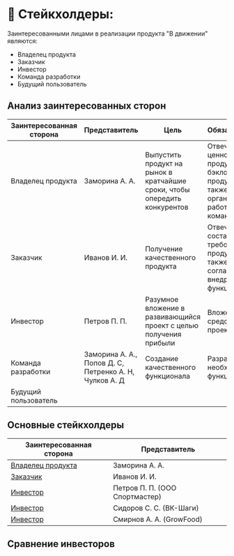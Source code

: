 # 👔 Стейкхолдеры:
Заинтересованными лицами в реализации продукта "В движении" являются:
- Владелец продукта
- Заказчик
- Инвестор
- Команда разработки
- Будущий пользователь

## Анализ заинтересованных сторон
  
| Заинтересованная сторона | Представитель | Цель | Обязательства | Влияние | Интерес |
|---|---|---|---|---|---|
| Владелец продукта | Заморина А. А. | Выпустить продукт на рынок в кратчайшие сроки, чтобы опередить конкурентов | Отвечает за ценность продукта и бэклог продукта. А также за организацию работ в команде | 10 | 10 |
| Заказчик | Иванов И. И. | Получение качественного продукта | Отвечает за составление требований к продукту. А также согласует внедряемый функционал | 10 | 10 |
| Инвестор | Петров П. П. | Разумное вложение в развивающийся проект с целью получения прибыли | Вложение средств в проект  | 2 | 10 |
| Команда разработки | Заморина А. А.,<br> Попов Д. С,<br> Петренко А. Н,<br> Чулков А. Д | Создание качественного функционала | Разработка необходимого функционала | 10 | 10 |
| Будущий пользователь |  |  |  | 2 | 7 |

## Основные стейкхолдеры
| Заинтересованная сторона | Представитель | 
|---|---|
| [Владелец продукта](</stakeholders/productOwner.md>) | Заморина А. А. | 
| [Заказчик](</stakeholders/customer.md>) | Иванов И. И. |
| [Инвестор](</stakeholders/investor1.md>) | Петров П. П. (ООО Спортмастер) |
| [Инвестор](</stakeholders/investor2.md>) | Сидоров С. С. (ВК-Шаги) |
| [Инвестор](</stakeholders/investor3.md>) | Смирнов А. А. (GrowFood) |

## Сравнение инвесторов
